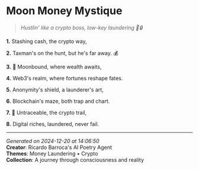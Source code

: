 # Moon Money Mystique

> *Hustlin' like a crypto boss, low-key laundering 💸🔒*

**1.** Stashing cash, the crypto way,


**2.** Taxman's on the hunt, but he's far away. 💰


**3.** 🚀 Moonbound, where wealth awaits,


**4.** Web3's realm, where fortunes reshape fates.


**5.** Anonymity's shield, a launderer's art,


**6.** Blockchain's maze, both trap and chart.


**7.** 🦄 Untraceable, the crypto trail,


**8.** Digital riches, laundered, never fail.



---

*Generated on 2024-12-20 at 14:06:50*  
**Creator**: Ricardo Barroca's AI Poetry Agent  
**Themes**: Money Laundering • Crypto  
**Collection**: A journey through consciousness and reality